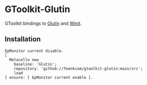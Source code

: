 # GToolkit-Glutin

GToolkit bindings to [Glutin](https://github.com/rust-windowing/glutin) and [Winit](https://github.com/rust-windowing/winit).

## Installation

```smalltalk 
EpMonitor current disable.
[ 
  Metacello new
    baseline: 'Glutin';
    repository: 'github://feenkcom/gtoolkit-glutin:main/src';
    load
] ensure: [ EpMonitor current enable ].  
```
